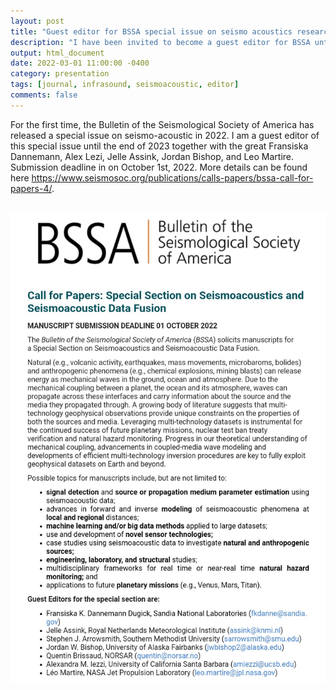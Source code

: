 ```yaml
---
layout: post
title: "Guest editor for BSSA special issue on seismo acoustics research"
description: "I have been invited to become a guest editor for BSSA until the end of 2023."
output: html_document
date: 2022-03-01 11:00:00 -0400
category: presentation
tags: [journal, infrasound, seismoacoustic, editor]
comments: false
---
```


For the first time, the Bulletin of the Seismological Society of America has released a special issue on seismo-acoustic in 2022. I am a guest editor of this special issue until the end of 2023 together with the great Fransiska Dannemann, Alex Lezi, Jelle Assink, Jordan Bishop, and Leo Martire. Submission deadline in on October 1st, 2022. More details can be found here <https://www.seismosoc.org/publications/calls-papers/bssa-call-for-papers-4/>.<br><br>

![BSSA seismo-acoustics call](/images/bssa_call.jpg)